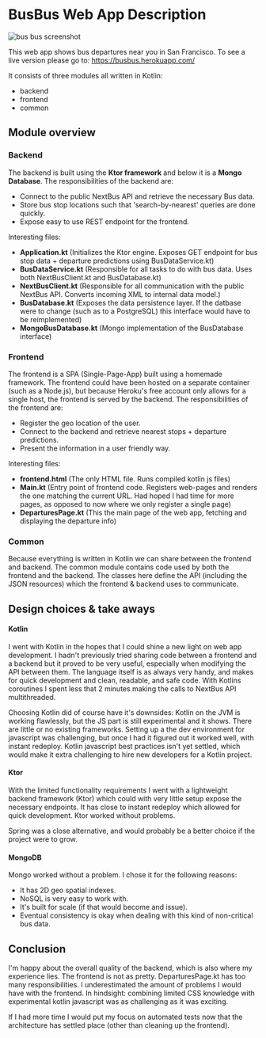 # BusBus Web App Description
![bus bus screenshot](https://i.imgur.com/EdHePQr.png)

This web app shows bus departures near you in San Francisco.
To see a live version please go to: https://busbus.herokuapp.com/

It consists of three modules all written in Kotlin:
* backend
* frontend
* common

## Module overview
### Backend
The backend is built using the **Ktor framework** and below it is a **Mongo Database**.
The responsibilities of the backend are:
* Connect to the public NextBus API and retrieve the necessary Bus data.
* Store bus stop locations such that 'search-by-nearest' queries are done quickly.
* Expose easy to use REST endpoint for the frontend.

Interesting files:
* **Application.kt** (Initializes the Ktor engine. Exposes GET endpoint
for bus stop data + departure predictions using BusDataService.kt)
* **BusDataService.kt** (Responsible for all tasks to do with bus data.
Uses both NextBusClient.kt and BusDatabase.kt)
* **NextBusClient.kt** (Responsible for all communication with the public
NextBus API. Converts incoming XML to internal data model.)
* **BusDatabase.kt** (Exposes the data persistence layer. If the datbase
were to change (such as to a PostgreSQL) this interface would have
to be reimplemented)
* **MongoBusDatabase.kt** (Mongo implementation of the BusDatabase interface)

### Frontend
The frontend is a SPA (Single-Page-App) built using a homemade framework.
The frontend could have been hosted on a separate container (such as a Node.js),
but because Heroku's free account only allows for a single host, the frontend
is served by the backend.
The responsibilities of the frontend are:
* Register the geo location of the user.
* Connect to the backend and retrieve nearest stops + departure predictions.
* Present the information in a user friendly way.

Interesting files:
* **frontend.html** (The only HTML file. Runs compiled kotlin js files)
* **Main.kt** (Entry point of frontend code. Registers web-pages and
renders the one matching the current URL. Had hoped I had time for
more pages, as opposed to now where we only register a single page)
* **DeparturesPage.kt** (This the main page of the web app, fetching and
displaying the departure info)

### Common
Because everything is written in Kotlin we can share between the frontend
and backend.
The common module contains code used by both the frontend and the backend.
The classes here define the API (including the JSON resources)
which the frontend & backend uses to communicate.

## Design choices & take aways
#### Kotlin
I went with Kotlin in the hopes that I could shine a new light on web app
development. I hadn't previously tried sharing code between a
frontend and a backend but it proved to be very useful, especially when
modifying the API between them. The language itself is as always very
handy, and makes for quick development and clean, readable, and safe code.
With Kotlins coroutines I spent less that 2 minutes making the calls
to NextBus API multithreaded.

Choosing Kotlin did of course have it's downsides:
Kotlin on the JVM is working flawlessly, but the JS part is still
experimental and it shows. There are little or no
existing frameworks. Setting up a the dev environment for javascript
was challenging, but once I had it figured out it worked well, with instant
redeploy. Kotlin javascript best practices isn't yet settled,
which would make it extra challenging to hire new developers for
a Kotlin project.

#### Ktor
With the limited functionality requirements I went with a lightweight
backend framework (Ktor) which could with very little setup expose
the necessary endpoints. It has close to instant redeploy which allowed
for quick development. Ktor worked without problems.

Spring was a close alternative, and would probably be a better choice
if the project were to grow.

#### MongoDB
Mongo worked without a problem. I chose it for the following reasons:
* It has 2D geo spatial indexes.
* NoSQL is very easy to work with.
* It's built for scale (if that would become and issue).
* Eventual consistency is okay when dealing with this kind of non-critical bus data.

## Conclusion
I'm happy about the overall quality of the backend,
which is also where my experience lies. The frontend is not
as pretty. DeparturesPage.kt has too many responsibilities.
I underestimated the amount of problems I would have with the frontend.
In hindsight: combining limited CSS knowledge with experimental kotlin
javascript was as challenging as it was exciting.

If I had more time I would put my focus on automated tests
now that the architecture has settled place (other than
cleaning up the frontend).

